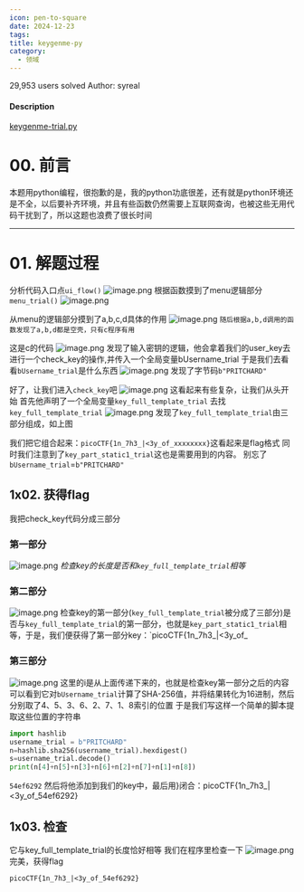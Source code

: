 ```yaml
---
icon: pen-to-square
date: 2024-12-23
tags: 
title: keygenme-py
category:
  - 领域
---
```

29,953 users solved
Author: syreal

#### Description

[keygenme-trial.py](https://mercury.picoctf.net/static/a6d9cac3bfa4935ceb50c145d3ff5586/keygenme-trial.py)
# 00. 前言
本题用python编程，很抱歉的是，我的python功底很差，还有就是python环境还是不全，以后要补齐环境，并且有些函数仍然需要上互联网查询，也被这些无用代码干扰到了，所以这题也浪费了很长时间

----
# 01. 解题过程
分析代码入口点`ui_flow()`
![image.png](https://cdn.jsdelivr.net/gh/fakeppa/blog-img/20241223174546.png)
根据函数摸到了menu逻辑部分`menu_trial()`
![image.png](https://cdn.jsdelivr.net/gh/fakeppa/blog-img/20241223174631.png)

从menu的逻辑部分摸到了a,b,c,d具体的作用
![image.png](https://cdn.jsdelivr.net/gh/fakeppa/blog-img/20241223174721.png)
`随后根据a,b,d调用的函数发现了a,b,d都是空壳，只有c程序有用`

这是c的代码
![image.png](https://cdn.jsdelivr.net/gh/fakeppa/blog-img/20241223174854.png)
发现了输入密钥的逻辑，他会拿着我们的user_key去进行一个check_key的操作,并传入一个全局变量bUsername_trial
于是我们去看看`bUsername_trial`是什么东西
![image.png](https://cdn.jsdelivr.net/gh/fakeppa/blog-img/20241223175251.png)
发现了字节码`b"PRITCHARD"`

好了，让我们进入`check_key`吧
![image.png](https://cdn.jsdelivr.net/gh/fakeppa/blog-img/20241223175418.png)
这看起来有些复杂，让我们从头开始
首先他声明了一个全局变量`key_full_template_trial`
去找`key_full_template_trial`
![image.png](https://cdn.jsdelivr.net/gh/fakeppa/blog-img/20241223175634.png)
发现了`key_full_template_trial`由三部分组成，如上图

我们把它组合起来：`picoCTF{1n_7h3_|<3y_of_xxxxxxxx}`这看起来是flag格式
同时我们注意到了`key_part_static1_trial`这也是需要用到的内容。
别忘了`bUsername_trial`=`b"PRITCHARD"`

## 1x02. 获得flag
我把check_key代码分成三部分


### 第一部分
  ![image.png](https://cdn.jsdelivr.net/gh/fakeppa/blog-img/20241223175928.png)
  *检查key的长度是否和`key_full_template_trial`相等*
  
### 第二部分
  ![image.png](https://cdn.jsdelivr.net/gh/fakeppa/blog-img/20241223180212.png)
  检查key的第一部分(`key_full_template_trial`被分成了三部分)是否与`key_full_template_trial`的第一部分，也就是`key_part_static1_trial`相等，于是，我们便获得了第一部分key：`picoCTF{1n_7h3_|<3y_of_
  
### 第三部分
  ![image.png](https://cdn.jsdelivr.net/gh/fakeppa/blog-img/20241223180454.png)
这里的i是从上面传递下来的，也就是检查key第一部分之后的内容
可以看到它对`bUsername_trial`计算了SHA-256值，并将结果转化为16进制，然后分别取了4、5、3、6、2、7、1、8索引的位置
于是我们写这样一个简单的脚本提取这些位置的字符串

```python
import hashlib  
username_trial = b"PRITCHARD"  
n=hashlib.sha256(username_trial).hexdigest()  
s=username_trial.decode()  
print(n[4]+n[5]+n[3]+n[6]+n[2]+n[7]+n[1]+n[8])
```
`54ef6292`
然后将他添加到我们的key中，最后用}闭合：picoCTF{1n_7h3_|<3y_of_54ef6292}
## 1x03. 检查
它与key_full_template_trial的长度恰好相等
我们在程序里检查一下
![image.png](https://cdn.jsdelivr.net/gh/fakeppa/blog-img/20241223181722.png)
完美，获得flag
```
picoCTF{1n_7h3_|<3y_of_54ef6292}
```
